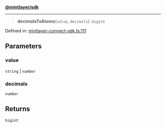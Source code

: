 [**@mintlayer/sdk**](../README.md)

***

> **decimalsToAtoms**(`value`, `decimals`): `bigint`

Defined in: [mintlayer-connect-sdk.ts:111](https://github.com/mintlayer/mintlayer-connect-sdk/blob/18f92ef844c9ea3c1db66b69d7478d674343954b/packages/sdk/src/mintlayer-connect-sdk.ts#L111)

## Parameters

### value

`string` | `number`

### decimals

`number`

## Returns

`bigint`

